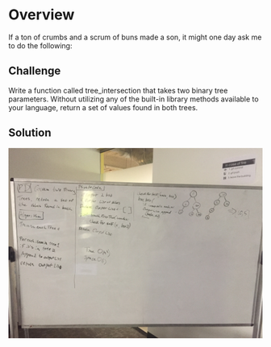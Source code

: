 # Overview
If a ton of crumbs and a scrum of buns made a son, it might one day ask me to do the following:

## Challenge
Write a function called tree_intersection that takes two binary tree parameters. Without utilizing any of the built-in library methods available to your language, return a set of values found in both trees.

## Solution
![Solution](../../assets/31_tree_intersection.JPG)
